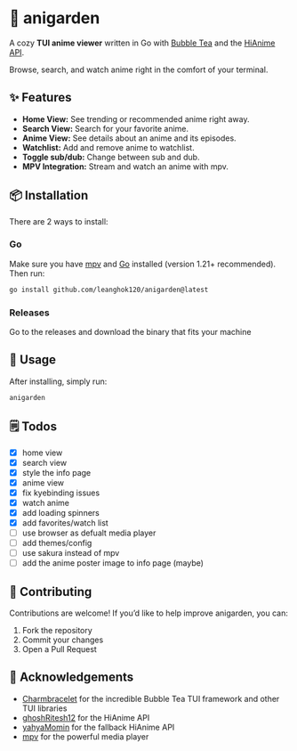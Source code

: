 # 🌸 anigarden

A cozy **TUI anime viewer** written in Go with [Bubble Tea](https://github.com/charmbracelet/bubbletea) and the [HiAnime API](https://github.com/ghoshRitesh12/aniwatch-api).  

Browse, search, and watch anime right in the comfort of your terminal.

## ✨ Features

- **Home View:** See trending or recommended anime right away.  
- **Search View:** Search for your favorite anime.
- **Anime View:** See details about an anime and its episodes.  
- **Watchlist:** Add and remove anime to watchlist.
- **Toggle sub/dub:** Change between sub and dub.
- **MPV Integration:** Stream and watch an anime with mpv.

## 📦 Installation

There are 2 ways to install:

### Go

Make sure you have [mpv](https://mpv.io) and [Go](https://go.dev/dl/) installed (version 1.21+ recommended).
Then run:

```sh
go install github.com/leanghok120/anigarden@latest
```

### Releases

Go to the releases and download the binary that fits your machine

## 🚀 Usage

After installing, simply run:

```sh
anigarden
```

## 🗒️ Todos

- [x] home view
- [x] search view
- [x] style the info page
- [x] anime view
- [x] fix kyebinding issues
- [x] watch anime
- [x] add loading spinners
- [x] add favorites/watch list
- [ ] use browser as defualt media player
- [ ] add themes/config
- [ ] use sakura instead of mpv
- [ ] add the anime poster image to info page (maybe)

## 🤝 Contributing

Contributions are welcome!
If you’d like to help improve anigarden, you can:

1. Fork the repository
2. Commit your changes
3. Open a Pull Request

## 🙏 Acknowledgements

- [Charmbracelet](https://github.com/charmbracelet) for the incredible Bubble Tea TUI framework and other TUI libraries
- [ghoshRitesh12](https://github.com/ghoshRitesh12/aniwatch-api) for the HiAnime API
- [yahyaMomin](https://github.com/yahyaMomin) for the fallback HiAnime API
- [mpv](https://mpv.io) for the powerful media player
